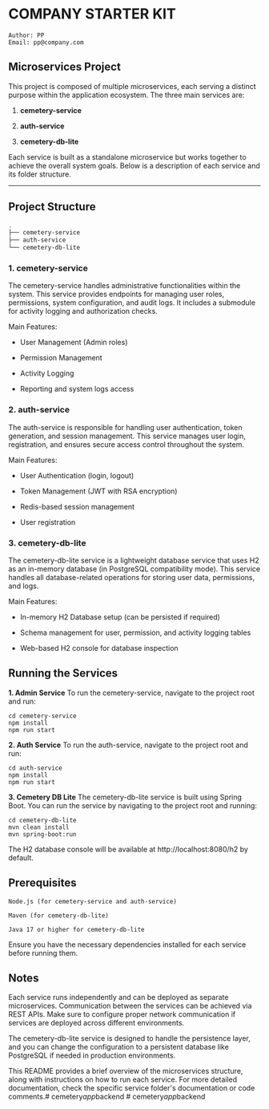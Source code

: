 # COMPANY STARTER KIT
```
Author: PP
Email: pp@company.com
```

## Microservices Project

This project is composed of multiple microservices, each serving a distinct purpose within the application ecosystem. The three main services are:

1. **cemetery-service**

2. **auth-service**

3. **cemetery-db-lite**

Each service is built as a standalone microservice but works together to achieve the overall system goals. Below is a description of each service and its folder structure.

---

## Project Structure

```bash
.
├── cemetery-service
├── auth-service
└── cemetery-db-lite
```

### 1. cemetery-service
The cemetery-service handles administrative functionalities within the system. This service provides endpoints for managing user roles, permissions, system configuration, and audit logs. It includes a submodule for activity logging and authorization checks.

Main Features:

- User Management (Admin roles)

- Permission Management

- Activity Logging

- Reporting and system logs access


### 2. auth-service
The auth-service is responsible for handling user authentication, token generation, and session management. This service manages user login, registration, and ensures secure access control throughout the system.

Main Features:

- User Authentication (login, logout)

- Token Management (JWT with RSA encryption)

- Redis-based session management

- User registration


### 3. cemetery-db-lite
The cemetery-db-lite service is a lightweight database service that uses H2 as an in-memory database (in PostgreSQL compatibility mode). This service handles all database-related operations for storing user data, permissions, and logs.

Main Features:

- In-memory H2 Database setup (can be persisted if required)

- Schema management for user, permission, and activity logging tables

- Web-based H2 console for database inspection


## Running the Services
**1. Admin Service**
To run the cemetery-service, navigate to the project root and run:

```
cd cemetery-service
npm install
npm run start
```

**2. Auth Service**
To run the auth-service, navigate to the project root and run:

```
cd auth-service
npm install
npm run start
```

**3. Cemetery DB Lite**
The cemetery-db-lite service is built using Spring Boot. You can run the service by navigating to the project root and running:
```
cd cemetery-db-lite
mvn clean install
mvn spring-boot:run
```
The H2 database console will be available at http://localhost:8080/h2 by default.

## Prerequisites

```
Node.js (for cemetery-service and auth-service)

Maven (for cemetery-db-lite)

Java 17 or higher for cemetery-db-lite
```

Ensure you have the necessary dependencies installed for each service before running them.


## Notes

Each service runs independently and can be deployed as separate microservices.
Communication between the services can be achieved via REST APIs. Make sure to configure proper network communication if services are deployed across different environments.

The cemetery-db-lite service is designed to handle the persistence layer, and you can change the configuration to a persistent database like PostgreSQL if needed in production environments.



This README provides a brief overview of the microservices structure, along with instructions on how to run each service. For more detailed documentation, check the specific service folder's documentation or code comments.#   c e m e t e r y _ a p p _ b a c k e n d  
 #   c e m e t e r y _ a p p _ b a c k e n d  
 